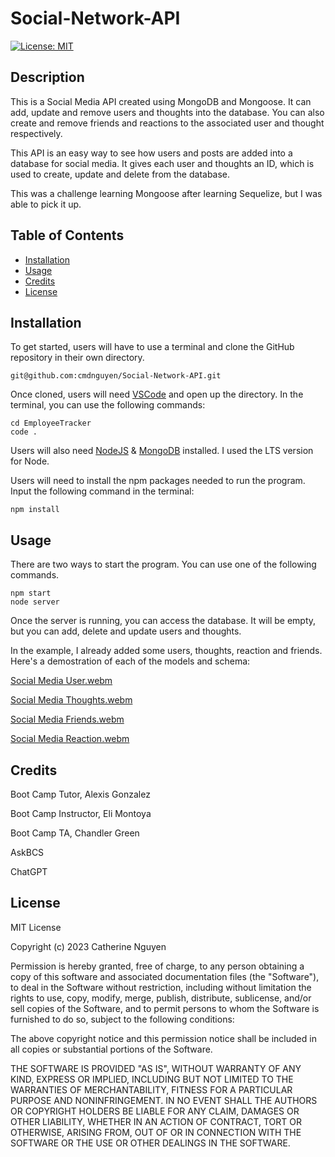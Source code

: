 # Social-Network-API

[![License: MIT](https://img.shields.io/badge/License-MIT-yellow.svg)](https://opensource.org/licenses/MIT)

## Description

This is a Social Media API created using MongoDB and Mongoose. It can add, update and remove users and thoughts into the database. You can also create and remove friends and reactions to the associated user and thought respectively.

This API is an easy way to see how users and posts are added into a database for social media. It gives each user and thoughts an ID, which is used to create, update and delete from the database.

This was a challenge learning Mongoose after learning Sequelize, but I was able to pick it up.

## Table of Contents 

- [Installation](#installation)
- [Usage](#usage)
- [Credits](#credits)
- [License](#license)

## Installation

To get started, users will have to use a terminal and clone the GitHub repository in their own directory.

    git@github.com:cmdnguyen/Social-Network-API.git

Once cloned, users will need [VSCode](https://code.visualstudio.com/download) and open up the directory. In the terminal, you can use the following commands:

	cd EmployeeTracker
	code .

Users will also need [NodeJS](https://nodejs.org/en) & [MongoDB](https://coding-boot-camp.github.io/full-stack/mongodb/how-to-install-mongodb) installed. I used the LTS version for Node.

Users will need to install the npm packages needed to run the program. Input the following command in the terminal:

    npm install

## Usage

There are two ways to start the program. You can use one of the following commands.

    npm start
    node server

Once the server is running, you can access the database. It will be empty, but you can add, delete and update users and thoughts.

In the example, I already added some users, thoughts, reaction and friends. Here's a demostration of each of the models and schema:

[Social Media User.webm](https://github.com/cmdnguyen/Social-Network-API/assets/131038401/13bea076-4924-4ba4-a7b1-10bb39345955)

[Social Media Thoughts.webm](https://github.com/cmdnguyen/Social-Network-API/assets/131038401/4863d62d-9fc6-4c17-be16-9021ac0c7043)

[Social Media Friends.webm](https://github.com/cmdnguyen/Social-Network-API/assets/131038401/d8135747-0ad5-4562-b54a-7884875c0f7e)

[Social Media Reaction.webm](https://github.com/cmdnguyen/Social-Network-API/assets/131038401/7d363590-7591-44a3-98c8-de8cb399c2f6)


## Credits

Boot Camp Tutor, Alexis Gonzalez

Boot Camp Instructor, Eli Montoya

Boot Camp TA, Chandler Green

AskBCS

ChatGPT

## License

MIT License

Copyright (c) 2023 Catherine Nguyen

Permission is hereby granted, free of charge, to any person obtaining a copy of this software and associated documentation files (the "Software"), to deal in the Software without restriction, including without limitation the rights to use, copy, modify, merge, publish, distribute, sublicense, and/or sell copies of the Software, and to permit persons to whom the Software is furnished to do so, subject to the following conditions:

The above copyright notice and this permission notice shall be included in all copies or substantial portions of the Software.

THE SOFTWARE IS PROVIDED "AS IS", WITHOUT WARRANTY OF ANY KIND, EXPRESS OR IMPLIED, INCLUDING BUT NOT LIMITED TO THE WARRANTIES OF MERCHANTABILITY, FITNESS FOR A PARTICULAR PURPOSE AND NONINFRINGEMENT. IN NO EVENT SHALL THE AUTHORS OR COPYRIGHT HOLDERS BE LIABLE FOR ANY CLAIM, DAMAGES OR OTHER LIABILITY, WHETHER IN AN ACTION OF CONTRACT, TORT OR OTHERWISE, ARISING FROM, OUT OF OR IN CONNECTION WITH THE SOFTWARE OR THE USE OR OTHER DEALINGS IN THE SOFTWARE.
